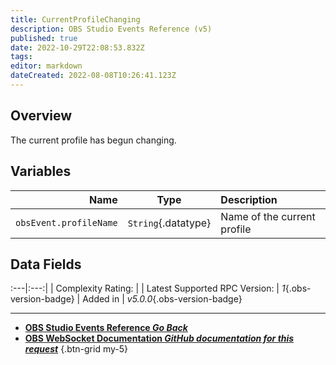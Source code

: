 ```yaml
---
title: CurrentProfileChanging
description: OBS Studio Events Reference (v5)
published: true
date: 2022-10-29T22:08:53.832Z
tags: 
editor: markdown
dateCreated: 2022-08-08T10:26:41.123Z
---
```


## Overview
The current profile has begun changing.

## Variables
Name | Type | Description | 
----:|:----:|:------------|
`obsEvent.profileName` | `String`{.datatype} | Name of the current profile

## Data Fields
:---|:---:|
| Complexity Rating: | <span class="stars stars--1"></span>
| Latest Supported RPC Version: | *1*{.obs-version-badge}
| Added in | *v5.0.0*{.obs-version-badge}

---

- [<i class="mdi mdi-chevron-left"></i>**OBS Studio Events Reference *Go Back***](/Broadcasters/OBS/Events)
- [<i class="mdi mdi-github"></i> **OBS WebSocket Documentation *GitHub documentation for this request***](https://github.com/obsproject/obs-websocket/blob/master/docs/generated/protocol.md#currentprofilechanging)
{.btn-grid my-5}